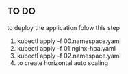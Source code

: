## TO DO 
to deploy the application folow this step
1. kubectl apply -f 00.namespace.yaml
2. kubectl apply -f 01.nginx-hpa.yaml
3. kubectl apply -f 02.namespace.yaml
4. to create horizontal auto scaling 